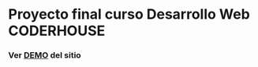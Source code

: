# Proyecto final curso Desarrollo Web CODERHOUSE

### Ver [DEMO](https://fastidious-hamster-43bb96.netlify.app/) del sitio